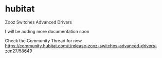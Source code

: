 # hubitat
Zooz Switches Advanced Drivers

I will be adding more documentation soon

Check the Community Thread for now
https://community.hubitat.com/t/release-zooz-switches-advanced-drivers-zen27/58649
